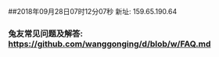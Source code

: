 ##2018年09月28日07时12分07秒 新址: 159.65.190.64
### 兔友常见问题及解答: https://github.com/wanggonging/d/blob/w/FAQ.md
